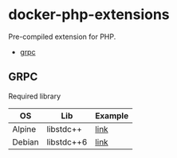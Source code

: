 # docker-php-extensions

Pre-compiled extension for PHP.

-   [grpc](#grpc)

## GRPC

Required library

| OS | Lib | Example |
| - | - | - |
| Alpine | libstdc++ | [link](./examples/grpc/Dockerfile.alpine) |
| Debian | libstdc++6 | [link](./examples/grpc/Dockerfile.debian) |
